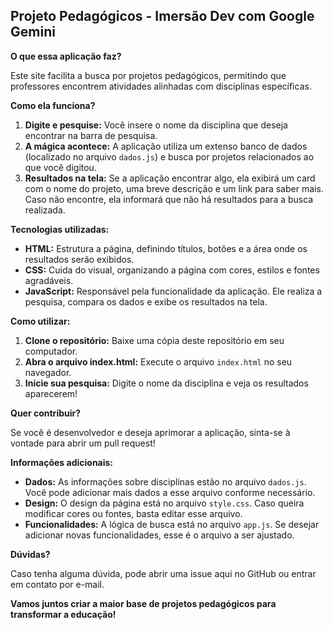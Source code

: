 ## Projeto Pedagógicos - Imersão Dev com Google Gemini

**O que essa aplicação faz?**

Este site facilita a busca por projetos pedagógicos, permitindo que professores encontrem atividades alinhadas com disciplinas específicas.

**Como ela funciona?**

1. **Digite e pesquise:** Você insere o nome da disciplina que deseja encontrar na barra de pesquisa.
2. **A mágica acontece:** A aplicação utiliza um extenso banco de dados (localizado no arquivo `dados.js`) e busca por projetos relacionados ao que você digitou.
3. **Resultados na tela:** Se a aplicação encontrar algo, ela exibirá um card com o nome do projeto, uma breve descrição e um link para saber mais. Caso não encontre, ela informará que não há resultados para a busca realizada.

**Tecnologias utilizadas:**

* **HTML:** Estrutura a página, definindo títulos, botões e a área onde os resultados serão exibidos.
* **CSS:** Cuida do visual, organizando a página com cores, estilos e fontes agradáveis.
* **JavaScript:** Responsável pela funcionalidade da aplicação. Ele realiza a pesquisa, compara os dados e exibe os resultados na tela.

**Como utilizar:**

1. **Clone o repositório:** Baixe uma cópia deste repositório em seu computador.
2. **Abra o arquivo index.html:** Execute o arquivo `index.html` no seu navegador.
3. **Inicie sua pesquisa:** Digite o nome da disciplina e veja os resultados aparecerem!

**Quer contribuir?**

Se você é desenvolvedor e deseja aprimorar a aplicação, sinta-se à vontade para abrir um pull request!

**Informações adicionais:**

* **Dados:** As informações sobre disciplinas estão no arquivo `dados.js`. Você pode adicionar mais dados a esse arquivo conforme necessário.
* **Design:** O design da página está no arquivo `style.css`. Caso queira modificar cores ou fontes, basta editar esse arquivo.
* **Funcionalidades:** A lógica de busca está no arquivo `app.js`. Se desejar adicionar novas funcionalidades, esse é o arquivo a ser ajustado.

**Dúvidas?**

Caso tenha alguma dúvida, pode abrir uma issue aqui no GitHub ou entrar em contato por e-mail.

**Vamos juntos criar a maior base de projetos pedagógicos para transformar a educação!**